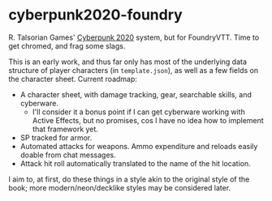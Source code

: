 # cyberpunk2020-foundry
R. Talsorian Games' [Cyberpunk 2020](https://talsorianstore.com/products/cyberpunk-2020) system, but for FoundryVTT. Time to get chromed, and frag some slags.

This is an early work, and thus far only has most of the underlying data structure of player characters (in `template.json`), as well as a few fields on the character sheet. Current roadmap:

* A character sheet, with damage tracking, gear, searchable skills, and cyberware.
  * I'll consider it a bonus point if I can get cyberware working with Active Effects, but no promises, cos I have no idea how to implement that framework yet.
* SP tracked for armor.
* Automated attacks for weapons. Ammo expenditure and reloads easily doable from chat messages.
* Attack hit roll automatically translated to the name of the hit location.

I aim to, at first, do these things in a style akin to the original style of the book; more modern/neon/decklike styles may be considered later.